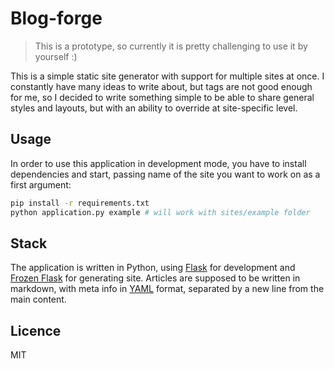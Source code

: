 # Blog-forge

> This is a prototype, so currently it is pretty challenging to use it by yourself :)

This is a simple static site generator with support for multiple sites at once. I constantly have many ideas to write about, but tags are not good enough for me, so I decided to write something simple to be able to share general styles and layouts, but with an ability to override at site-specific level.

## Usage

In order to use this application in development mode, you have to install dependencies and start, passing name of the site you want to work on as a first argument:

```sh
pip install -r requirements.txt
python application.py example # will work with sites/example folder
```

## Stack

The application is written in Python, using [Flask](http://flask.pocoo.org/) for development and [Frozen Flask](https://github.com/Frozen-Flask/Frozen-Flask) for generating site. Articles are supposed to be written in markdown, with meta info in [YAML](https://learn.getgrav.org/advanced/yaml) format, separated by a new line from the main content.

## Licence

MIT
